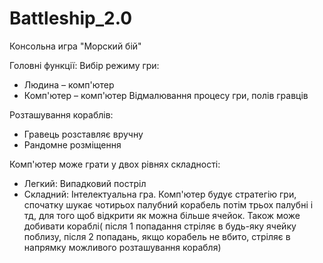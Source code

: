# Battleship_2.0
Консольна игра "Морский бій"

Головні функції:
Вибір режиму гри:
- Людина – комп'ютер
- Комп'ютер – комп'ютер
Відмалювання процесу гри, полів гравців

Розташування кораблів:
- Гравець розставляє вручну
- Рандомне розміщення
  
Комп'ютер може грати у двох рівнях складності:
- Легкий: Випадковий постріл
- Складний: Інтелектуальна гра. Комп'ютер будує стратегію гри, спочатку шукає чотирьох палубний корабель потім трьох палубні і тд, для того щоб відкрити як можна більше ячейок. Також може добивати кораблі( після 1 попадання стріляє в будь-яку ячейку поблизу, після 2 попадань, якщо корабель не вбито, стріляє в напрямку можливого розташування корабля)


